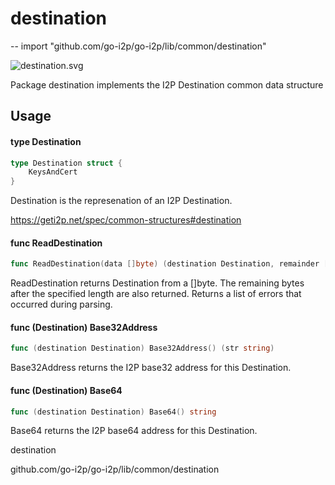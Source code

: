 # destination
--
    import "github.com/go-i2p/go-i2p/lib/common/destination"

![destination.svg](destination)

Package destination implements the I2P Destination common data structure

## Usage

#### type Destination

```go
type Destination struct {
	KeysAndCert
}
```

Destination is the represenation of an I2P Destination.

https://geti2p.net/spec/common-structures#destination

#### func  ReadDestination

```go
func ReadDestination(data []byte) (destination Destination, remainder []byte, err error)
```
ReadDestination returns Destination from a []byte. The remaining bytes after the
specified length are also returned. Returns a list of errors that occurred
during parsing.

#### func (Destination) Base32Address

```go
func (destination Destination) Base32Address() (str string)
```
Base32Address returns the I2P base32 address for this Destination.

#### func (Destination) Base64

```go
func (destination Destination) Base64() string
```
Base64 returns the I2P base64 address for this Destination.



destination

github.com/go-i2p/go-i2p/lib/common/destination
